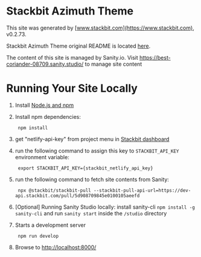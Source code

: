 # Stackbit Azimuth Theme

This site was generated by [www.stackbit.com](https://www.stackbit.com), v0.2.73.

Stackbit Azimuth Theme original README is located [here](./README.theme.md).

The content of this site is managed by Sanity.io. Visit https://best-coriander-08709.sanity.studio/ to manage site content

# Running Your Site Locally

1. Install [Node.js and npm](https://nodejs.org/en/)

1. Install npm dependencies:

        npm install

1. get "netlify-api-key" from project menu in [Stackbit dashboard](https://app.stackbit.com/dashboard)

1. run the following command to assign this key to `STACKBIT_API_KEY` environment variable:

        export STACKBIT_API_KEY={stackbit_netlify_api_key}

1. run the following command to fetch site contents from Sanity:

        npx @stackbit/stackbit-pull --stackbit-pull-api-url=https://dev-api.stackbit.com/pull/5d908709845e0100105aeefd

1. [Optional] Running Sanity Studio locally: install sanity-cli `npm install -g sanity-cli` and run `sanity start` inside the `/studio` directory

1. Starts a development server

        npm run develop

1. Browse to [http://localhost:8000/](http://localhost:8000/)
